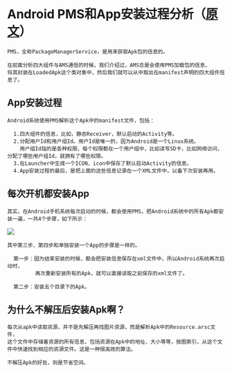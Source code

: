 # Android PMS和App安装过程分析（[原文](https://www.cnblogs.com/Jax/p/6910745.html)）
```
PMS，全称PackageManagerService，是用来获取Apk包的信息的。

在前面分析四大组件与AMS通信的时候，我们介绍过，AMS总是会使用PMS加载包的信息，
将其封装在LoadedApk这个类对象中，然后我们就可以从中取出在manifest声明的四大组件信息了。
```
## App安装过程
```
Android系统使用PMS解析这个Apk中的manifest文件，包括：

  1.四大组件的信息，比如，静态Receiver，默认启动的Activity等。
  2.分配用户Id和用户组Id。用户Id是唯一的，因为Android是一个Linux系统。
    用户组Id指的是各种权限，每个权限都在一个用户组中，比如读写SD卡，比如网络访问，分配了哪些用户组Id，就拥有了哪些权限。
  3.在Launcher中生成一个ICON，icon中保存了默认启动Activity的信息。
  4.App安装过程的最后，是把上面的这些信息记录在一个XML文件中，以备下次安装再用。
```
## 每次开机都安装App
```
其实，在Android手机系统每次启动的时候，都会使用PMS，把Android系统中的所有Apk都安装一遍，一共4个步骤，如下所示：
```
![](https://images2015.cnblogs.com/blog/13430/201705/13430-20170526223853482-683221082.png)
```
其中第三步、第四步和单独安装一个App的步骤是一样的。

  第一步：因为结束安装的时候，都会把安装信息保存在xml文件中，所以Android系统再次启动时，
         再次重新安装所有的Apk，就可以直接读取之前保存的xml文件了。
         
  第二步：安装五个目录下的Apk。
```
## 为什么不解压后安装Apk啊？
```
每次从apk中读取资源，并不是先解压再找图片资源，而是解析Apk中的Resource.arsc文件，
这个文件中存储着资源的所有信息，包括资源在Apk中的地址、大小等等，按图索引，从这个文件中快速找到相应的资源文件。这是一种很高效的算法。

不解压Apk的好处，则是节省空间。
```


















































































